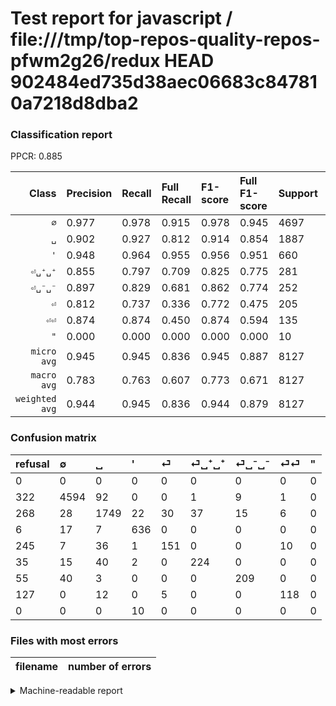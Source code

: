 # Test report for javascript / file:///tmp/top-repos-quality-repos-pfwm2g26/redux HEAD 902484ed735d38aec06683c847810a7218d8dba2

### Classification report

PPCR: 0.885

| Class | Precision | Recall | Full Recall | F1-score | Full F1-score | Support | Full Support | PPCR |
|------:|:----------|:-------|:------------|:---------|:---------|:--------|:-------------|:-----|
| `∅` | 0.977| 0.978| 0.915| 0.978| 0.945| 4697| 5019| 0.936 |
| `␣` | 0.902| 0.927| 0.812| 0.914| 0.854| 1887| 2155| 0.876 |
| `'` | 0.948| 0.964| 0.955| 0.956| 0.951| 660| 666| 0.991 |
| `⏎␣⁺␣⁺` | 0.855| 0.797| 0.709| 0.825| 0.775| 281| 316| 0.889 |
| `⏎␣⁻␣⁻` | 0.897| 0.829| 0.681| 0.862| 0.774| 252| 307| 0.821 |
| `⏎` | 0.812| 0.737| 0.336| 0.772| 0.475| 205| 450| 0.456 |
| `⏎⏎` | 0.874| 0.874| 0.450| 0.874| 0.594| 135| 262| 0.515 |
| `"` | 0.000| 0.000| 0.000| 0.000| 0.000| 10| 10| 1.000 |
| `micro avg` | 0.945| 0.945| 0.836| 0.945| 0.887| 8127| 9185| 0.885 |
| `macro avg` | 0.783| 0.763| 0.607| 0.773| 0.671| 8127| 9185| 0.885 |
| `weighted avg` | 0.944| 0.945| 0.836| 0.944| 0.879| 8127| 9185| 0.885 |

### Confusion matrix

|refusal|  ∅| ␣| '| ⏎| ⏎␣⁺␣⁺| ⏎␣⁻␣⁻| ⏎⏎| "| 
|:---|:---|:---|:---|:---|:---|:---|:---|:---|
|0 |0 |0 |0 |0 |0 |0 |0 |0 |
|322 |4594 |92 |0 |0 |1 |9 |1 |0 |
|268 |28 |1749 |22 |30 |37 |15 |6 |0 |
|6 |17 |7 |636 |0 |0 |0 |0 |0 |
|245 |7 |36 |1 |151 |0 |0 |10 |0 |
|35 |15 |40 |2 |0 |224 |0 |0 |0 |
|55 |40 |3 |0 |0 |0 |209 |0 |0 |
|127 |0 |12 |0 |5 |0 |0 |118 |0 |
|0 |0 |0 |10 |0 |0 |0 |0 |0 |

### Files with most errors

| filename | number of errors|
|:----:|:-----|

<details>
    <summary>Machine-readable report</summary>
```json
{
  "cl_report": {"\"": {"f1-score": 0.0, "precision": 0.0, "recall": 0.0, "support": 10}, "\u0027": {"f1-score": 0.9556724267468069, "precision": 0.9478390461997019, "recall": 0.9636363636363636, "support": 660}, "macro avg": {"f1-score": 0.7726190408899389, "precision": 0.7831186061096012, "recall": 0.7632191326967451, "support": 8127}, "micro avg": {"f1-score": 0.9451212009351544, "precision": 0.9451212009351544, "recall": 0.9451212009351544, "support": 8127}, "weighted avg": {"f1-score": 0.9441836611197779, "precision": 0.9435796910794239, "recall": 0.9451212009351544, "support": 8127}, "\u2205": {"f1-score": 0.9776548201745052, "precision": 0.977238885343544, "recall": 0.9780711092186501, "support": 4697}, "\u23ce": {"f1-score": 0.7723785166240409, "precision": 0.8118279569892473, "recall": 0.7365853658536585, "support": 205}, "\u23ce\u23ce": {"f1-score": 0.8740740740740742, "precision": 0.8740740740740741, "recall": 0.8740740740740741, "support": 135}, "\u23ce\u2423\u207a\u2423\u207a": {"f1-score": 0.8250460405156538, "precision": 0.8549618320610687, "recall": 0.797153024911032, "support": 281}, "\u23ce\u2423\u207b\u2423\u207b": {"f1-score": 0.8618556701030928, "precision": 0.8969957081545065, "recall": 0.8293650793650794, "support": 252}, "\u2423": {"f1-score": 0.9142707788813381, "precision": 0.9020113460546674, "recall": 0.9268680445151033, "support": 1887}},
  "cl_report_full": {"\"": {"f1-score": 0.0, "precision": 0.0, "recall": 0.0, "support": 10}, "\u0027": {"f1-score": 0.9513836948391923, "precision": 0.9478390461997019, "recall": 0.954954954954955, "support": 666}, "macro avg": {"f1-score": 0.6711917591816221, "precision": 0.7831186061096012, "recall": 0.6071821767089823, "support": 9185}, "micro avg": {"f1-score": 0.8873613678373382, "precision": 0.9451212009351544, "recall": 0.836254763200871, "support": 9185}, "weighted avg": {"f1-score": 0.8787361985149855, "precision": 0.9384575754429347, "recall": 0.836254763200871, "support": 9185}, "\u2205": {"f1-score": 0.9452674897119343, "precision": 0.977238885343544, "recall": 0.9153217772464635, "support": 5019}, "\u23ce": {"f1-score": 0.47484276729559743, "precision": 0.8118279569892473, "recall": 0.33555555555555555, "support": 450}, "\u23ce\u23ce": {"f1-score": 0.5944584382871536, "precision": 0.8740740740740741, "recall": 0.45038167938931295, "support": 262}, "\u23ce\u2423\u207a\u2423\u207a": {"f1-score": 0.7750865051903115, "precision": 0.8549618320610687, "recall": 0.7088607594936709, "support": 316}, "\u23ce\u2423\u207b\u2423\u207b": {"f1-score": 0.774074074074074, "precision": 0.8969957081545065, "recall": 0.6807817589576547, "support": 307}, "\u2423": {"f1-score": 0.8544211040547142, "precision": 0.9020113460546674, "recall": 0.8116009280742459, "support": 2155}},
  "ppcr": 0.8848121937942297
}
```
</details>
